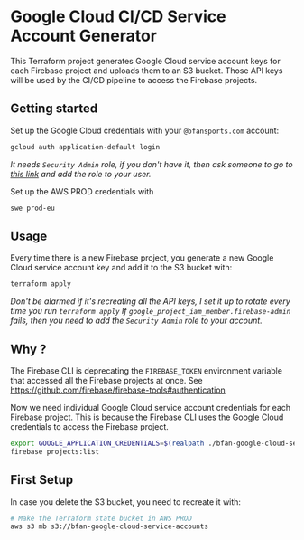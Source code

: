# Google Cloud CI/CD Service Account Generator

This Terraform project generates Google Cloud service account keys for each Firebase project and uploads them to an S3 bucket.
Those API keys will be used by the CI/CD pipeline to access the Firebase projects.

## Getting started

Set up the Google Cloud credentials with your `@bfansports.com` account:

```bash
gcloud auth application-default login
```

*It needs `Security Admin` role, if you don't have it, then ask someone to go to [this link](https://console.cloud.google.com/iam-admin/iam?authuser=0&hl=en&orgonly=true&folder=&organizationId=744998649083&supportedpurview=organizationId) and add the role to your user.*

Set up the AWS PROD credentials with

```bash
swe prod-eu
```

## Usage

Every time there is a new Firebase project, you generate a new Google Cloud service account key and add it to the S3 bucket with:

```bash
terraform apply
```

*Don't be alarmed if it's recreating all the API keys, I set it up to rotate every time you run `terraform apply`*
*If `google_project_iam_member.firebase-admin` fails, then you need to add the `Security Admin` role to your account.*

## Why ?

The Firebase CLI is deprecating the `FIREBASE_TOKEN` environment variable that accessed all the Firebase projects at once. See <https://github.com/firebase/firebase-tools#authentication>

Now we need individual Google Cloud service account credentials for each Firebase project. This is because the Firebase CLI uses the Google Cloud credentials to access the Firebase project.

```bash
export GOOGLE_APPLICATION_CREDENTIALS=$(realpath ./bfan-google-cloud-service-accounts/firebase_service_account_keys/bfan-stadefrancais.json)
firebase projects:list
```

## First Setup

In case you delete the S3 bucket, you need to recreate it with:

```bash
# Make the Terraform state bucket in AWS PROD
aws s3 mb s3://bfan-google-cloud-service-accounts
```

